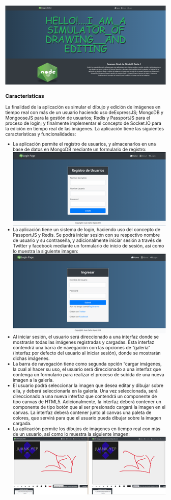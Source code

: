 ![](https://github.com/Juancarlosyepez/7_NodeJSParte1_ProyectoFinal_JuanCarlos_Yepez/blob/master/public/img/img1.png)
### Caracteristicas
La finalidad de la aplicación es simular el dibujo y edición de imágenes en tiempo real con más de un usuario haciendo uso deExpressJS; MongoDB y MongooseJS para la gestión de usuarios; Redis y PassportJS para el proceso de login; y finalmente implementar el concepto de Socket.IO para la edición en tiempo real de las imágenes.
La aplicación tiene las siguientes características y funcionalidades:

- La aplicación permite el registro de usuarios, y almacenarlos en una base de datos en MongoDB mediante un formulario de registro:
![](https://github.com/Juancarlosyepez/7_NodeJSParte1_ProyectoFinal_JuanCarlos_Yepez/blob/master/public/img/registro.png)
- La aplicación tiene un sistema de login, haciendo uso del concepto de PassportJS y Redis. Se podrá iniciar sesión con su respectivo nombre de usuario y su contraseña, y adicionalmente iniciar sesión a través de Twitter y facebook mediante un formulario de inicio de sesión, así como lo muestra la siguiente imagen:
![](https://github.com/Juancarlosyepez/7_NodeJSParte1_ProyectoFinal_JuanCarlos_Yepez/blob/master/public/img/img2.png)
- Al iniciar sesión, el usuario será direccionado a una interfaz donde se mostrarán todas las imágenes registradas y cargadas. Ésta interfaz contendrá una barra de navegación con las opciones de “galería” (interfaz por defecto del
usuario al iniciar sesión), donde se mostrarán dichas imágenes.
- La barra de navegación tiene como segunda opción “cargar imágenes, la cual al hacer su uso, el usuario será direccionado a una interfaz que contenga un formulario para realizar el proceso de subida de una nueva imagen a la
galería.  
- El usuario podrá seleccionar la imagen que desea editar y dibujar sobre ella, y deberá seleccionarla en la galería. Una vez seleccionada, será direccionado a una nueva interfaz que contendrá un componente de tipo canvas de HTML5. Adicionalmente, la interfaz deberá contener un componente de tipo botón que al ser presionado cargará la imagen en el canvas. La interfaz deberá contener junto al canvas una paleta de colores, que servirá para que el usuario pueda dibujar sobre la imagen cargada.
- La aplicación permite los dibujos de imágenes en tiempo real con más de un usuario, así como lo muestra la siguiente imagen: 
![](https://github.com/Juancarlosyepez/7_NodeJSParte1_ProyectoFinal_JuanCarlos_Yepez/blob/master/public/img/img6.png)